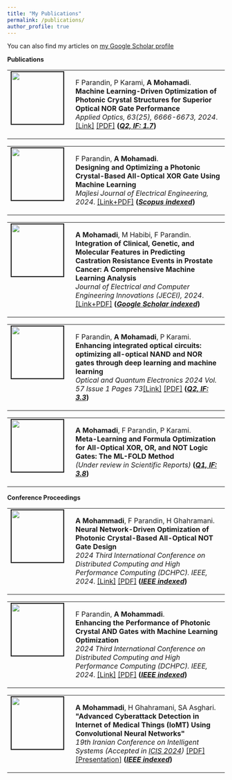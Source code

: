 ```yaml
---
title: "My Publications"
permalink: /publications/
author_profile: true
---
```


You can also find my articles on <a href="https://scholar.google.com/citations?user=qetrYAwAAAAJ&hl=en">my Google Scholar profile</a> <br>

<strong>Publications</strong> <br>

<table>
<tbody>
<tr>
  <td style="width:120px; height:120px; vertical-align: top;">
    <img style="float: left; margin-right: 10px" src="https://alirezamohamadiam.github.io/images/1.png" width="120px" height="120px" border="2px solid #bbb">
  </td>
  <td style="height:120px; vertical-align: top;">
    <p>F Parandin, P Karami, <strong>A Mohamadi</strong>. <br><strong>Machine Learning-Driven Optimization of Photonic Crystal Structures for Superior Optical NOR Gate Performance</strong> <br><i>Applied Optics, 63(25), 6666-6673, 2024</i>. <a href="https://doi.org/10.1364/AO.529142">[Link]</a> <a href="https://www.researchgate.net/publication/382986319_Machine_learning-driven_optimization_of_photonic_crystal_structures_for_superior_optical_NOR_gate_performance">[PDF]</a> <strong>(<em><u>Q2, IF: 1.7</u></em>)</strong></p>
  </td>
</tr>
</tbody>
</table>

<table>
<tbody>
<tr>
  <td style="width:120px; height:120px; vertical-align: top;">
    <img style="float: left; margin-right: 10px" src="https://alirezamohamadiam.github.io/images/3.png" width="120px" height="120px" border="2px solid #bbb">
  </td>
  <td style="height:120px; vertical-align: top;">
    <p>F Parandin, <strong>A Mohamadi</strong>. <br><strong>Designing and Optimizing a Photonic Crystal-Based All-Optical XOR Gate Using Machine Learning</strong> <br><i>Majlesi Journal of Electrical Engineering, 2024</i>. <a href="https://mjee.isfahan.iau.ir/article_705491.html">[Link+PDF]</a> <strong>(<em><u>Scopus indexed</u></em>)</strong></p>
  </td>
</tr>
</tbody>
</table>

<table>
<tbody>
<tr>
  <td style="width:120px; height:120px; vertical-align: top;">
    <img style="float: left; margin-right: 10px" src="https://alirezamohamadiam.github.io/images/2.png" width="120px" height="120px" border="2px solid #bbb">
  </td>
  <td style="height:120px; vertical-align: top;">
    <p><strong>A Mohamadi</strong>, M Habibi, F Parandin. <br><strong>Integration of Clinical, Genetic, and Molecular Features in Predicting Castration Resistance Events in Prostate Cancer: A Comprehensive Machine Learning Analysis</strong> <br><i>Journal of Electrical and Computer Engineering Innovations (JECEI), 2024</i>. <a href="https://jecei.sru.ac.ir/article_2088.html">[Link+PDF]</a> <strong>(<em><u>Google Scholar indexed</u></em>)</strong></p>
  </td>
</tr>
</tbody>
</table>

<table>
<tbody>
<tr>
  <td style="width:120px; height:120px; vertical-align: top;">
    <img style="float: left; margin-right: 10px" src="https://alirezamohamadiam.github.io/images/4.png" width="120px" height="120px" border="2px solid #bbb">
  </td>
  <td style="height:120px; vertical-align: top;">
    <p>F Parandin, <strong>A Mohamadi</strong>, P Karami. <br><strong>Enhancing integrated optical circuits: optimizing all-optical NAND and NOR gates through deep learning and machine learning
</strong> <br><i>Optical and Quantum Electronics 2024 Vol. 57 Issue 1 Pages 73</i><a href="https://doi.org/10.1007/s11082-024-07989-x">[Link]</a> <a href="https://alirezamohamadiam.github.io/files/Optical%20and%20Quantum%20Electronics.pdf">[PDF]</a> <strong>(<em><u>Q2, IF: 3.3</u></em>)</strong></p>
  </td>
</tr>
</tbody>
</table>

<table>
<tbody>
<tr>
  <td style="width:120px; height:120px; vertical-align: top;">
    <img style="float: left; margin-right: 10px" src="https://alirezamohamadiam.github.io/images/77.jpg" width="120px" height="120px" border="2px solid #bbb">
  </td>
  <td style="height:120px; vertical-align: top;">
    <p><strong>A Mohamadi</strong>, F Parandin, P Karami. <br><strong>Meta-Learning and Formula Optimization for All-Optical XOR, OR, and NOT Logic Gates: The ML-FOLD Method</strong> <br><i>(Under review in Scientific Reports)</i><strong> (<em><u>Q1, IF: 3.8</u></em>)</strong></p></p>
  </td>
</tr>
</tbody>
</table>

<strong>Conference Proceedings</strong> <br>

<table>
<tbody>
<tr>
  <td style="width:120px; height:120px; vertical-align: top;">
    <img style="float: left; margin-right: 10px" src="https://alirezamohamadiam.github.io/images/6.jpg" width="120px" height="120px" border="2px solid #bbb">
  </td>
  <td style="height:120px; vertical-align: top;">
    <p><strong>A Mohammadi</strong>, F Parandin, H Ghahramani. <br><strong>Neural Network-Driven Optimization of Photonic Crystal-Based All-Optical NOT Gate Design</strong> <br><i>2024 Third International Conference on Distributed Computing and High Performance Computing (DCHPC). IEEE, 2024</i>. <a href="https://ieeexplore.ieee.org/document/10454088">[Link]</a> <a href="https://alirezamohamadiam.github.io/files/120.pdf">[PDF]</a> <strong>(<em><u>IEEE indexed</u></em>)</strong></p>
  </td>
</tr>
</tbody>
</table>

<table>
<tbody>
<tr>
  <td style="width:120px; height:120px; vertical-align: top;">
    <img style="float: left; margin-right: 10px" src="https://alirezamohamadiam.github.io/images/dd.png" width="120px" height="120px" border="2px solid #bbb">
  </td>
  <td style="height:120px; vertical-align: top;">
    <p>F Parandin, <strong>A Mohammadi</strong>. <br><strong>Enhancing the Performance of Photonic Crystal AND Gates with Machine Learning Optimization</strong> <br><i>2024 Third International Conference on Distributed Computing and High Performance Computing (DCHPC). IEEE, 2024</i>. <a href="https://ieeexplore.ieee.org/abstract/document/10454025">[Link]</a> <a href="https://alirezamohamadiam.github.io/files/115.pdf">[PDF]</a> <strong>(<em><u>IEEE indexed</u></em>)</strong></p>
  </td>
</tr>
</tbody>
</table>

<table>
<tbody>
<tr>
  <td style="width:120px; height:120px; vertical-align: top;">
    <img style="float: left; margin-right: 10px" src="https://alirezamohamadiam.github.io/images/88.jpg" width="120px" height="120px" border="2px solid #bbb">
  </td>
  <td style="height:120px; vertical-align: top;">
    <p><strong>A Mohammadi</strong>, H Ghahramani, SA Asghari. <br><strong>"Advanced Cyberattack Detection in Internet of Medical Things (IoMT) Using Convolutional Neural Networks"</strong> <br><i>19th Iranian Conference on Intelligent Systems (Accepted in <a href="https://icis2024.ir/en/">ICIS 2024</a>)</i> <a href="https://alirezamohamadiam.github.io/files/CNN.pdf">[PDF]</a> <a href="https://youtu.be/hPV5H9kTbYM?si=fWtb_eaIiLQ3uGEy">[Presentation]</a> <strong>(<em><u>IEEE indexed</u></em>)</strong></p>
  </td>
</tr>
</tbody>
</table>
